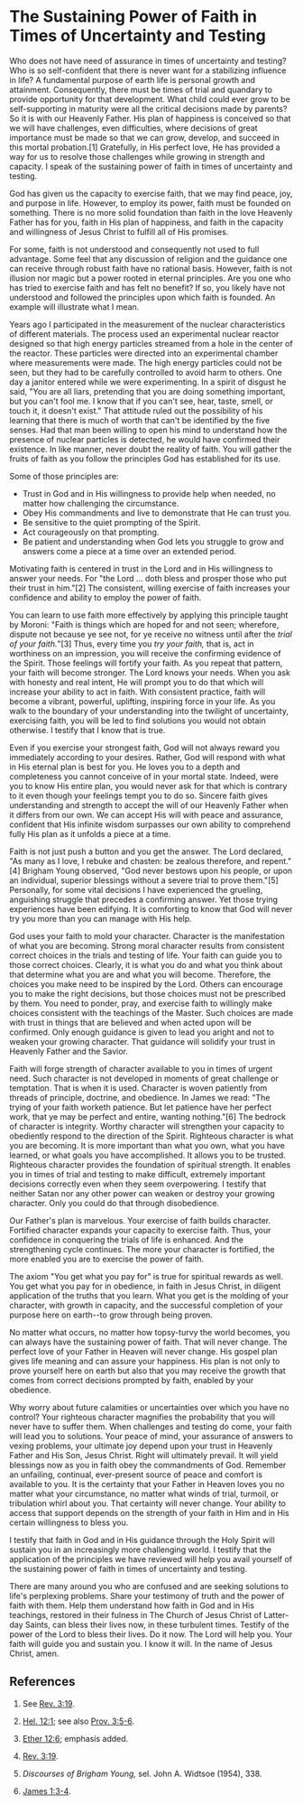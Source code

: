 # The Sustaining Power of Faith in Times of Uncertainty and Testing

Who does not have need of assurance in times of uncertainty and testing? Who
is so self-confident that there is never want for a stabilizing influence in
life? A fundamental purpose of earth life is personal growth and attainment.
Consequently, there must be times of trial and quandary to provide opportunity
for that development. What child could ever grow to be self-supporting in
maturity were all the critical decisions made by parents? So it is with our
Heavenly Father. His plan of happiness is conceived so that we will have
challenges, even difficulties, where decisions of great importance must be
made so that we can grow, develop, and succeed in this mortal probation.[1]
Gratefully, in His perfect love, He has provided a way for us to resolve those
challenges while growing in strength and capacity. I speak of the sustaining
power of faith in times of uncertainty and testing.

God has given us the capacity to exercise faith, that we may find peace, joy,
and purpose in life. However, to employ its power, faith must be founded on
something. There is no more solid foundation than faith in the love Heavenly
Father has for you, faith in His plan of happiness, and faith in the capacity
and willingness of Jesus Christ to fulfill all of His promises.

For some, faith is not understood and consequently not used to full advantage.
Some feel that any discussion of religion and the guidance one can receive
through robust faith have no rational basis. However, faith is not illusion
nor magic but a power rooted in eternal principles. Are you one who has tried
to exercise faith and has felt no benefit? If so, you likely have not
understood and followed the principles upon which faith is founded. An example
will illustrate what I mean.

Years ago I participated in the measurement of the nuclear characteristics of
different materials. The process used an experimental nuclear reactor designed
so that high energy particles streamed from a hole in the center of the
reactor. These particles were directed into an experimental chamber where
measurements were made. The high energy particles could not be seen, but they
had to be carefully controlled to avoid harm to others. One day a janitor
entered while we were experimenting. In a spirit of disgust he said, "You are
all liars, pretending that you are doing something important, but you can't
fool me. I know that if you can't see, hear, taste, smell, or touch it, it
doesn't exist." That attitude ruled out the possibility of his learning that
there is much of worth that can't be identified by the five senses. Had that
man been willing to open his mind to understand how the presence of nuclear
particles is detected, he would have confirmed their existence. In like
manner, never doubt the reality of faith. You will gather the fruits of faith
as you follow the principles God has established for its use.

Some of those principles are:

  * Trust in God and in His willingness to provide help when needed, no matter how challenging the circumstance. 
  * Obey His commandments and live to demonstrate that He can trust you. 
  * Be sensitive to the quiet prompting of the Spirit. 
  * Act courageously on that prompting. 
  * Be patient and understanding when God lets you struggle to grow and answers come a piece at a time over an extended period. 

Motivating faith is centered in trust in the Lord and in His willingness to
answer your needs. For "the Lord ... doth bless and prosper those who put their
trust in him."[2] The consistent, willing exercise of faith increases your
confidence and ability to employ the power of faith.

You can learn to use faith more effectively by applying this principle taught
by Moroni: "Faith is things which are hoped for and not seen; wherefore,
dispute not because ye see not, for ye receive no witness until after the
_trial of your faith._"[3] Thus, every time you _try your faith,_ that is, act
in worthiness on an impression, you will receive the confirming evidence of
the Spirit. Those feelings will fortify your faith. As you repeat that
pattern, your faith will become stronger. The Lord knows your needs. When you
ask with honesty and real intent, He will prompt you to do that which will
increase your ability to act in faith. With consistent practice, faith will
become a vibrant, powerful, uplifting, inspiring force in your life. As you
walk to the boundary of your understanding into the twilight of uncertainty,
exercising faith, you will be led to find solutions you would not obtain
otherwise. I testify that I know that is true.

Even if you exercise your strongest faith, God will not always reward you
immediately according to your desires. Rather, God will respond with what in
His eternal plan is best for you. He loves you to a depth and completeness you
cannot conceive of in your mortal state. Indeed, were you to know His entire
plan, you would never ask for that which is contrary to it even though your
feelings tempt you to do so. Sincere faith gives understanding and strength to
accept the will of our Heavenly Father when it differs from our own. We can
accept His will with peace and assurance, confident that His infinite wisdom
surpasses our own ability to comprehend fully His plan as it unfolds a piece
at a time.

Faith is not just push a button and you get the answer. The Lord declared, "As
many as I love, I rebuke and chasten: be zealous therefore, and repent."[4]
Brigham Young observed, "God never bestows upon his people, or upon an
individual, superior blessings without a severe trial to prove them."[5]
Personally, for some vital decisions I have experienced the grueling,
anguishing struggle that precedes a confirming answer. Yet those trying
experiences have been edifying. It is comforting to know that God will never
try you more than you can manage with His help.

God uses your faith to mold your character. Character is the manifestation of
what you are becoming. Strong moral character results from consistent correct
choices in the trials and testing of life. Your faith can guide you to those
correct choices. Clearly, it is what you do and what you think about that
determine what you are and what you will become. Therefore, the choices you
make need to be inspired by the Lord. Others can encourage you to make the
right decisions, but those choices must not be prescribed by them. You need to
ponder, pray, and exercise faith to willingly make choices consistent with the
teachings of the Master. Such choices are made with trust in things that are
believed and when acted upon will be confirmed. Only enough guidance is given
to lead you aright and not to weaken your growing character. That guidance
will solidify your trust in Heavenly Father and the Savior.

Faith will forge strength of character available to you in times of urgent
need. Such character is not developed in moments of great challenge or
temptation. That is when it is used. Character is woven patiently from threads
of principle, doctrine, and obedience. In James we read: "The trying of your
faith worketh patience. But let patience have her perfect work, that ye may be
perfect and entire, wanting nothing."[6] The bedrock of character is
integrity. Worthy character will strengthen your capacity to obediently
respond to the direction of the Spirit. Righteous character is what you are
becoming. It is more important than what you own, what you have learned, or
what goals you have accomplished. It allows you to be trusted. Righteous
character provides the foundation of spiritual strength. It enables you in
times of trial and testing to make difficult, extremely important decisions
correctly even when they seem overpowering. I testify that neither Satan nor
any other power can weaken or destroy your growing character. Only you could
do that through disobedience.

Our Father's plan is marvelous. Your exercise of faith builds character.
Fortified character expands your capacity to exercise faith. Thus, your
confidence in conquering the trials of life is enhanced. And the strengthening
cycle continues. The more your character is fortified, the more enabled you
are to exercise the power of faith.

The axiom "You get what you pay for" is true for spiritual rewards as well.
You get what you pay for in obedience, in faith in Jesus Christ, in diligent
application of the truths that you learn. What you get is the molding of your
character, with growth in capacity, and the successful completion of your
purpose here on earth--to grow through being proven.

No matter what occurs, no matter how topsy-turvy the world becomes, you can
always have the sustaining power of faith. That will never change. The perfect
love of your Father in Heaven will never change. His gospel plan gives life
meaning and can assure your happiness. His plan is not only to prove yourself
here on earth but also that you may receive the growth that comes from correct
decisions prompted by faith, enabled by your obedience.

Why worry about future calamities or uncertainties over which you have no
control? Your righteous character magnifies the probability that you will
never have to suffer them. When challenges and testing do come, your faith
will lead you to solutions. Your peace of mind, your assurance of answers to
vexing problems, your ultimate joy depend upon your trust in Heavenly Father
and His Son, Jesus Christ. Right will ultimately prevail. It will yield
blessings now as you in faith obey the commandments of God. Remember an
unfailing, continual, ever-present source of peace and comfort is available to
you. It is the certainty that your Father in Heaven loves you no matter what
your circumstance, no matter what winds of trial, turmoil, or tribulation
whirl about you. That certainty will never change. Your ability to access that
support depends on the strength of your faith in Him and in His certain
willingness to bless you.

I testify that faith in God and in His guidance through the Holy Spirit will
sustain you in an increasingly more challenging world. I testify that the
application of the principles we have reviewed will help you avail yourself of
the sustaining power of faith in times of uncertainty and testing.

There are many around you who are confused and are seeking solutions to life's
perplexing problems. Share your testimony of truth and the power of faith with
them. Help them understand how faith in God and in His teachings, restored in
their fulness in The Church of Jesus Christ of Latter-day Saints, can bless
their lives now, in these turbulent times. Testify of the power of the Lord to
bless their lives. Do it now. The Lord will help you. Your faith will guide
you and sustain you. I know it will. In the name of Jesus Christ, amen.

## References

  1. See [Rev. 3:19](https://www.lds.org/scriptures/nt/rev/3.19?lang=eng#18).

  2. [Hel. 12:1](https://www.lds.org/scriptures/bofm/hel/12.1?lang=eng#0); see also [Prov. 3:5-6](https://www.lds.org/scriptures/ot/prov/3.5-6?lang=eng#4).

  3. [Ether 12:6](https://www.lds.org/scriptures/bofm/ether/12.6?lang=eng#5); emphasis added.

  4. [Rev. 3:19](https://www.lds.org/scriptures/nt/rev/3.19?lang=eng#18).

  5. _Discourses of Brigham Young,_ sel. John A. Widtsoe (1954), 338.

  6. [James 1:3-4](https://www.lds.org/scriptures/nt/james/1.3-4?lang=eng#2).

